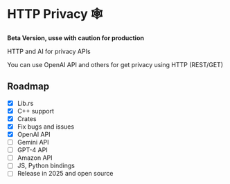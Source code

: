 # HTTP Privacy 🕸️

**Beta Version, usse with caution for production**

HTTP and AI for privacy APIs

You can use OpenAI API and others for get privacy using HTTP (REST/GET)

## Roadmap

- [x] Lib.rs
- [x] C++ support
- [x] Crates
- [x] Fix bugs and issues
- [x] OpenAI API
- [ ] Gemini API
- [ ] GPT-4 API
- [ ] Amazon API
- [ ] JS, Python bindings
- [ ] Release in 2025 and open source 
